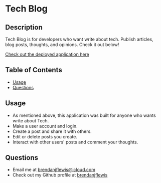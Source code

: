 # Tech Blog


## Description
Tech Blog is for developers who want write about tech. Publish articles, blog posts, thoughts, and opinions. Check it out below!

[Check out the deployed application here](https://whispering-scrubland-14992.herokuapp.com/)

## Table of Contents
* [Usage](#usage)
* [Questions](#questions)

<a name="usage"></a>
## Usage
* As mentioned above, this application was built for anyone who wants write about Tech.
* Make a user account and login.
* Create a post and share it with others.
* Edit or delete posts you create.
* Interact with other users' posts and comment your thoughts.


<a name="questions"></a>
## Questions
* Email me at <a href= "mailto: brendanjflewis@icloud.com">brendanjflewis@icloud.com</a>
* Check out my Github profile at <a href= "https://www.github.com/brendanjflewis">brendanjflewis</a>